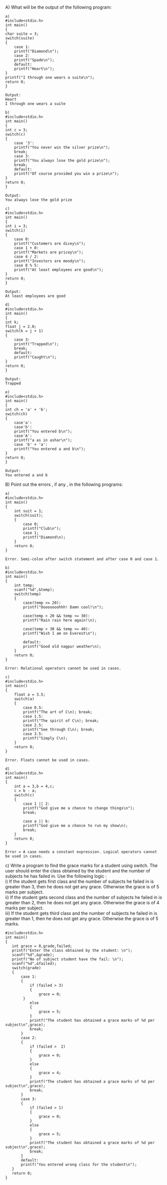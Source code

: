 A) What will be the output of the following program:

    a) 
    #include<stdio.h>
    int main()
    {
    char suite = 3;
    switch(suite)
    {
        case 1:
        printf("Diamond\n");
        case 2:
        printf("Spade\n");
        default:
        printf("Heart\n");
    }
    printf("I through one wears a suite\n");
    return 0;
    }

    Output: 
    Heart
    I through one wears a suite

    b)
    #include<stdio.h>
    int main()
    {
    int c = 3;
    switch(c)
    {
        case '3':
        printf("You never win the silver prize\n");
        break;
        case 3:
        printf("You always lose the gold prize\n");
        break;
        default:
        printf("Of course provided you win a prize\n");
    }
    return 0;
    }

    Output:
    You always lose the gold prize

    c)
    #include<stdio.h>
    int main()
    {
    int i = 3;
    switch(i)
    {
        case 0:
        printf("Customers are dicey\n");
        case 1 + 0:
        printf("Markets are pricey\n");
        case 4 / 2:
        printf("Investors are moody\n");
        case 8 % 5:
        printf("At least employees are good\n");
    }
    return 0;
    }

    Output:
    At least employees are good

    d)
    #include<stdio.h>
    int main()
    {
    int k;
    float j = 2.0;
    switch(k = j + 1)
    {
        case 3:
        printf("Trapped\n");
        break;
        default:
        printf("Caught\n");
    }
    return 0;
    }

    Output:
    Trapped

    e)
    #include<stdio.h>
    int main()
    {
    int ch = 'a' + 'b';
    switch(ch)
    {
        case'a':
        case'b':
        printf("You entered b\n");
        case'A':
        printf("a as in ashar\n");
        case 'b' + 'a':
        printf("You entered a and b\n");
    }
    return 0;
    }

    Output:
    You entered a and b

B) Point out the errors , if any , in the following programs:

    a)
    #include<stdio.h>
    int main()
    {
        int suit = 1;
        switch(suit);
        {
            case 0;
            printf("Club\n");
            case 1;
            printf("Diamond\n);
        }
        return 0;
    }

    Error. Semi-colon after switch statement and after case 0 and case 1.

    b)
    #include<stdio.h>
    int main()
    {
        int temp;
        scanf("%d",&temp);
        switch(temp)
        {
            case(temp <= 20):
            printf("Oooooooohhh! Damn cool!\n");

            case(temp > 20 && temp <= 30):
            printf("Rain rain here again!\n);

            case(temp > 30 && temp <= 40):
            printf("Wish I am on Everest\n");

            default:
            printf("Good old nagpur weather\n);
        }
        return 0;
    }

    Error: Relational operators cannot be used in cases.

    c)
    #include<stdio.h>
    int main()
    {
        float a = 3.5;
        switch(a)
        {
            case 0.5:
            printf("The art of C\n); break;
            case 1.5:
            printf("The spirit of C\n); break;
            case 2.5:
            printf("See through C\n); break;
            case 3.5:
            printf("Simply C\n);
        }
        return 0;
    }

    Error. Floats cannot be used in cases.

    d)
    #include<stdio.h>
    int main()
    {
        int a = 3,b = 4,c;
        c = b - a;
        switch(c)
        {
            case 1 || 2:
            printf("God give me a chance to change things\n");
            break;

            case a || b:
            printf("God give me a chance to run my show\n);
            break;
        }
        return 0;
    }

    Error = A case needs a constant expression. Logical operators cannot be used in cases.

c) Write a program to find the grace marks for a student using switch.
The user should enter the class obtained by the student and the
number of subjects he has failed in. Use the following logic : <br>
i) If the student gets first class and the number of subjects he
failed in is greater than 3, then he does not get any grace.
Otherwise the grace is of 5 marks per subject.<br>
ii) If the student gets second class and the number of subjects he
failed in is greater than 2, then he does not get any grace.
Otherwise the grace is of 4 marks per subject.<br>
iii) If the student gets third class and the number of subjects he
failed in is greater than 1, then he does not get any grace.
Otherwise the grace is of 5 marks.
   
    #include<stdio.h>
    int main()
    {
       int grace = 0,grade,failed;
       printf("Enter the class obtained by the student: \n");
       scanf("%d",&grade);
       printf("No of subject student have the fail: \n");
       scanf("%d",&failed);
       switch(grade)
       {
           case 1:
           {
               if (failed > 3)
               {
                   grace = 0;
            }
               else
               {
                   grace = 5;
               }
               printf("The student has obtained a grace marks of %d per subject\n",grace);
               break;
           }
           case 2:
           {
               if (failed >  2)
               {
                   grace = 0;
               } 
               else
               {
                   grace = 4;
               }
               printf("The student has obtained a grace marks of %d per subject\n",grace);
               break;
           }
           case 3:
           {
               if (failed > 1)
               {
                   grace = 0;
               }
               else
               {
                   grace = 5;
               }
               printf("The student has obtained a grace marks of %d per subject\n",grace);
               break;
           }
           default: 
           printf("You entered wrong class for the student\n");
       }
       return 0;
    }